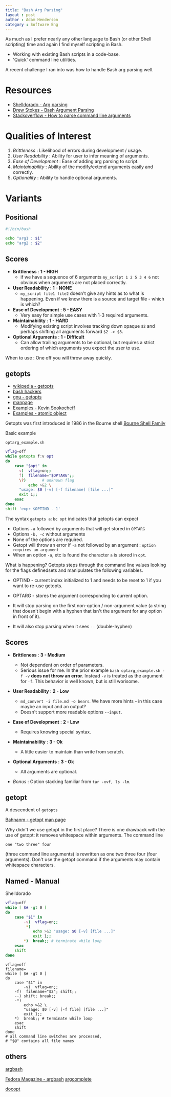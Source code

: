 ```yaml
---
title: "Bash Arg Parsing"
layout : post
author : Adam Henderson
category : Software Eng
---
```


As much as I prefer nearly any other language to Bash (or other Shell scripting)
time and again I find myself scripting in Bash.

* Working with existing Bash scripts in a code-base.
* 'Quick' command line utilities.

A recent challenge I ran into was how to handle Bash arg parsing well.

Resources
==============

* [Shelldorado - Arg parsing](http://www.shelldorado.com/goodcoding/cmdargs.html)
* [Drew Stokes - Bash Argument Parsing](https://medium.com/@Drew_Stokes/bash-argument-parsing-54f3b81a6a8f)
* [Stackoverflow - How to parse command line arguments](https://stackoverflow.com/questions/192249/how-do-i-parse-command-line-arguments-in-bash)

Qualities of Interest
======================

1. *Brittleness* : Likelihood of errors during development / usage.
2. *User Readability* : Ability for user to infer meaning of arguments.
3. *Ease of Development* : Ease of adding arg parsing to script.
4. *Maintainability* : Ability of the modify/extend arguments easily and correctly.
5. *Optionality* : Ability to handle optional arguments.

Variants
==============

Positional
--------------

```bash
#!/bin/bash

echo "arg1 : $1"
echo "arg2 : $2"
```

Scores
-----

* **Brittleness** : **1 - HIGH**
  * if we have a sequence of 6 arguments ```my_script 1 2 5 3 4 6``` not obvious when arguments are not placed correctly.
* **User Readability** : **1 - NONE**
  * ```my_script file1 file2``` doesn't give any hints as to what is happening. Even if we know there is a source and target file - which is which?
* **Ease of Development** : **5 - EASY**
  * Very easy for simple use cases with 1-3 required arguments.
* **Maintainability** : **1 - HARD**
  * Modifying existing script involves tracking down opaque `$2` and perhaps shifting all arguments forward `$2 -> $3`.
* **Optional Arguments** : **1 - Difficult**
  * Can allow trailing arguments to be optional, but requires a strict ordering of which arguments
  you expect the user to use.

When to use : One off you will throw away quickly.

getopts
---------------

* [wikipedia - getopts](https://en.wikipedia.org/wiki/Getopts)
* [bash hackers](http://wiki.bash-hackers.org/howto/getopts_tutorial)
* [gnu - getopts](https://www.gnu.org/software/bash/manual/html_node/Bourne-Shell-Builtins.html)
* [manpage](https://ss64.com/bash/getopts.html)
* [Examples - Kevin Sookocheff](https://sookocheff.com/post/bash/parsing-bash-script-arguments-with-shopts/)
* [Examples - atomic object](https://spin.atomicobject.com/2011/03/30/parsing-arguments-in-bash-with-getopts/)

Getopts was first introduced in 1986 in the Bourne shell [Bourne Shell Family](http://www.in-ulm.de/~mascheck/bourne/)

Basic example

```
optarg_example.sh
```

```bash
vflag=off
while getopts f:v opt
do
    case "$opt" in
      v)  vflag=on;;
      f)  filename="$OPTARG";;
      \?)       # unknown flag
          echo >&2 \
      "usage: $0 [-v] [-f filename] [file ...]"
      exit 1;;
    esac
done
shift 'expr $OPTIND - 1'
```

The syntax ```getopts a:bc opt``` indicates that getopts can expect

* Options ```-a``` followed by arguments that will get stored in ```OPTARG```
* Options ```-b, -c``` without arguments
* None of the options are required.
* Getopt will throw an error if ```-a``` not followed by an argument : ```option requires an argument```
* When an option ```-a```, etc is found the character ```a``` is stored in ```opt```.

What is happening? Getopts steps through the command line values looking for the flags definedsets and manipulates the following variables.

* OPTIND - current index initialized to 1 and needs to be reset to 1 if you want to re-use getopts.
* OPTARG - stores the argument corresponding to current option.

* It will stop parsing on the first non-option / non-argument value (a string that doesn't begin with a hyphen that isn't the argument for any option in front of it).
* It will also stop parsing when it sees ```--``` (double-hyphen)

Scores
---

* **Brittleness** : **3 - Medium**
  * Not dependent on order of parameters.
  * Serious issue for me. In the prior example ```bash optarg_example.sh -f -v``` **does not throw an error**. Instead ```-v``` is treated as the argument for ```-f```. This behavior is well known, but is still worisome.
* **User Readability** : **2 - Low**
  * ```md_convert -i file.md -o bears```. We have more hints - in this case maybe
an input and an output?
  * Doesn't support more readable options ```--input```.
* **Ease of Development** : **2 - Low**
  * Requires knowing special syntax.
* **Maintainability** : **3 - Ok**
  * A little easier to maintain than write from scratch.
* **Optional Arguments** : **3 - Ok**
  * All arguments are optional.

* *Bonus* : Option stacking familiar from ```tar -xvf, ls -lm```.

getopt
---------------

A descendent of ```getopts```

[Bahnanm - getopt](http://www.bahmanm.com/blogs/command-line-options-how-to-parse-in-bash-using-getopt)
[man page](http://man7.org/linux/man-pages/man3/getopt.3.html)


Why didn't we use getopt in the first place? There is one drawback with the use of getopt: it removes whitespace within arguments. The command line

    one "two three" four
(three command line arguments) is rewritten as
    one two three four
(four arguments). Don't use the getopt command if the arguments may contain whitespace characters.


Named - Manual
--------------------------

Shelldorado
```bash
vflag=off
while [ $# -gt 0 ]
do
    case "$1" in
        -v)  vflag=on;;
        -*)
            echo >&2 "usage: $0 [-v] [file ...]"
            exit 1;;
        *)  break;; # terminate while loop
    esac
    shift
done
```

```
vflag=off
filename=
while [ $# -gt 0 ]
do
    case "$1" in
        -v)  vflag=on;;
    -f)  filename="$2"; shift;;
    --) shift; break;;
    -*)
        echo >&2 \
        "usage: $0 [-v] [-f file] [file ...]"
        exit 1;;
    *)  break;; # terminate while loop
    esac
    shift
done
# all command line switches are processed,
# "$@" contains all file names
```

others
--------------

[argbash](https://argbash.readthedocs.io/en/stable/)

[Fedora Magazine - argbash](https://fedoramagazine.org/improve-bash-scripts-argbash/)
[argcomplete](https://argcomplete.readthedocs.io/en/latest/)

[docopt](http://docopt.org)
